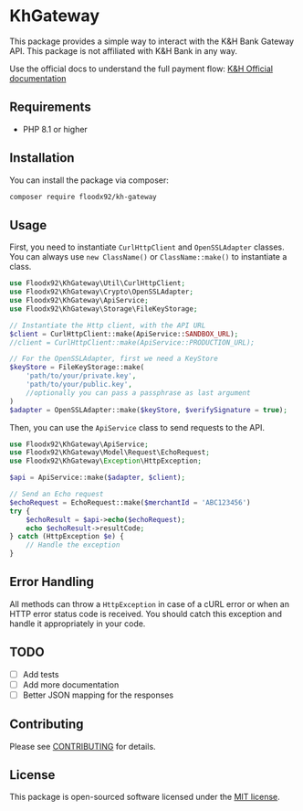 # KhGateway

This package provides a simple way to interact with the K&H Bank Gateway API.
This package is not affiliated with K&H Bank in any way.

Use the official docs to understand the full payment flow: [K&H Official documentation](https://github.com/khpos/Payment-gateway_HU/wiki)

## Requirements

- PHP 8.1 or higher

## Installation

You can install the package via composer:

```bash
composer require floodx92/kh-gateway
```

## Usage

First, you need to instantiate `CurlHttpClient` and `OpenSSLAdapter` classes.
You can always use `new ClassName()` or `ClassName::make()` to instantiate a class.

```php
use Floodx92\KhGateway\Util\CurlHttpClient;
use Floodx92\KhGateway\Crypto\OpenSSLAdapter;
use Floodx92\KhGateway\ApiService;
use Floodx92\KhGateway\Storage\FileKeyStorage;

// Instantiate the Http client, with the API URL
$client = CurlHttpClient::make(ApiService::SANDBOX_URL);
//client = CurlHttpClient::make(ApiService::PRODUCTION_URL);

// For the OpenSSLAdapter, first we need a KeyStore
$keyStore = FileKeyStorage::make(
    'path/to/your/private.key',
    'path/to/your/public.key',
    //optionally you can pass a passphrase as last argument
)
$adapter = OpenSSLAdapter::make($keyStore, $verifySignature = true);
```

Then, you can use the `ApiService` class to send requests to the API.

```php
use Floodx92\KhGateway\ApiService;
use Floodx92\KhGateway\Model\Request\EchoRequest;
use Floodx92\KhGateway\Exception\HttpException;

$api = ApiService::make($adapter, $client);

// Send an Echo request
$echoRequest = EchoRequest::make($merchantId = 'ABC123456')
try {
    $echoResult = $api->echo($echoRequest);
    echo $echoResult->resultCode;
} catch (HttpException $e) {
    // Handle the exception
}
```

## Error Handling

All methods can throw a `HttpException` in case of a cURL error or when an HTTP error status code is received. You should catch this exception and handle it appropriately in your code.


## TODO

- [ ] Add tests
- [ ] Add more documentation
- [ ] Better JSON mapping for the responses

## Contributing

Please see [CONTRIBUTING](CONTRIBUTING.md) for details.

## License

This package is open-sourced software licensed under the [MIT license](http://opensource.org/licenses/MIT).